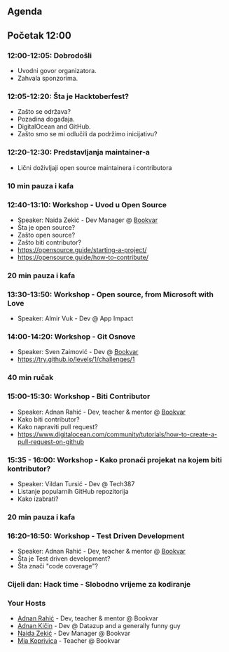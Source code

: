 ## Agenda

## Početak 12:00

### 12:00-12:05: **Dobrodošli**
 - Uvodni govor organizatora.
 - Zahvala sponzorima.

### 12:05-12:20: **Šta je Hacktoberfest?**
 - Zašto se održava?
 - Pozadina događaja.
 - DigitalOcean and GitHub.
 - Zašto smo se mi odlučili da podržimo inicijativu?

### 12:20-12:30: **Predstavljanja maintainer-a**
 - Lični doživljaji open source maintainera i contributora

### 10 min pauza i kafa

### 12:40-13:10: Workshop - **Uvod u Open Source**
- Speaker: Naida Zekić - Dev Manager @ [Bookvar](https://bookvar.co/all)
- Šta je open source?
- Zašto open source?
- Zašto biti contributor?
- https://opensource.guide/starting-a-project/
- https://opensource.guide/how-to-contribute/

### 20 min pauza i kafa

### 13:30-13:50: Workshop - **Open source, from Microsoft with Love**
- Speaker: Almir Vuk - Dev @ App Impact

### 14:00-14:20: Workshop - **Git Osnove**
- Speaker: Sven Zaimović - Dev @ [Bookvar](https://bookvar.co/all)
- https://try.github.io/levels/1/challenges/1

### 40 min ručak

### 15:00-15:30: Workshop - **Biti Contributor** 
- Speaker: Adnan Rahić - Dev, teacher & mentor @ [Bookvar](https://bookvar.co/all)
- Kako biti contributor?
- Kako napraviti pull request? 
- https://www.digitalocean.com/community/tutorials/how-to-create-a-pull-request-on-github

### 15:35 - 16:00: Workshop - **Kako pronaći projekat na kojem biti kontributor?**
- Speaker: Vildan Tursić - Dev @ Tech387 
- Listanje popularnih GitHub repozitorija
- Kako izabrati?

### 20 min pauza i kafa

### 16:20-16:50: **Workshop - Test Driven Development**
- Speaker: Adnan Rahić - Dev, teacher & mentor @ [Bookvar](https://bookvar.co/all)
- Šta je Test driven development?
- Šta znači "code coverage"?

### Cijeli dan: **Hack time - Slobodno vrijeme za kodiranje**
 
### Your Hosts
- [Adnan Rahić](https://www.linkedin.com/in/adnan-rahi%C4%87-886568108/) - Dev, teacher & mentor @ Bookvar
- [Adnan Kičin](https://www.linkedin.com/in/adnan-ki%C4%8Din-bb1885127/) - Dev @ Datazup and a generally funny guy
- [Naida Zekić](https://www.linkedin.com/in/naida-zeki%C4%87-3069323b/) - Dev Manager @ Bookvar
- [Mia Koprivica](https://www.linkedin.com/in/mia-koprivica-038221151/) - Teacher @ Bookvar
